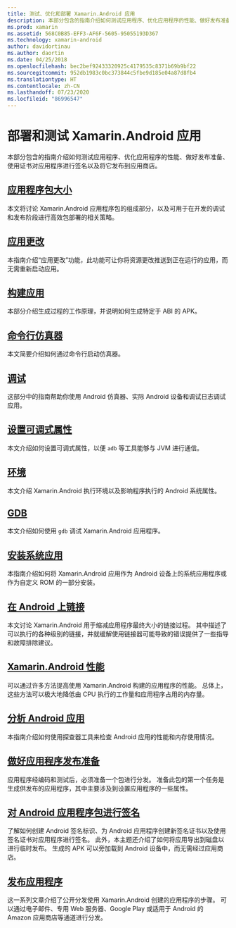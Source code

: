 ```yaml
---
title: 测试、优化和部署 Xamarin.Android 应用
description: 本部分包含的指南介绍如何测试应用程序、优化应用程序的性能、做好发布准备、使用证书对应用程序进行签名以及将它发布到应用商店
ms.prod: xamarin
ms.assetid: 568C0B85-EFF3-AF6F-5605-95055193D367
ms.technology: xamarin-android
author: davidortinau
ms.author: daortin
ms.date: 04/25/2018
ms.openlocfilehash: bec2bef92433320925c4179535c8371b69b9bf22
ms.sourcegitcommit: 952db1983c0bc373844c5fbe9d185e04a87d8fb4
ms.translationtype: HT
ms.contentlocale: zh-CN
ms.lasthandoff: 07/23/2020
ms.locfileid: "86996547"
---
```

# <a name="deployment-and-testing-of-xamarinandroid-apps"></a>部署和测试 Xamarin.Android 应用

本部分包含的指南介绍如何测试应用程序、优化应用程序的性能、做好发布准备、使用证书对应用程序进行签名以及将它发布到应用商店。

## <a name="application-package-sizes"></a>[应用程序包大小](app-package-size.md)

本文将讨论 Xamarin.Android 应用程序包的组成部分，以及可用于在开发的调试和发布阶段进行高效包部署的相关策略。

## <a name="apply-changes"></a>[应用更改](apply-changes.md)

本指南介绍“应用更改”功能，此功能可让你将资源更改推送到正在运行的应用，而无需重新启动应用。

## <a name="building-apps"></a>[构建应用](building-apps/index.md)

本部分介绍生成过程的工作原理，并说明如何生成特定于 ABI 的 APK。

## <a name="command-line-emulator"></a>[命令行仿真器](command-line-emulator.md)

本文简要介绍如何通过命令行启动仿真器。

## <a name="debugging"></a>[调试](~/android/deploy-test/debugging/index.md)

这部分中的指南帮助你使用 Android 仿真器、实际 Android 设备和调试日志调试应用。

## <a name="setting-the-debuggable-attribute"></a>[设置可调式属性](~/android/deploy-test/debuggable-attribute.md)

本文介绍如何设置可调式属性，以便 `adb` 等工具能够与 JVM 进行通信。

## <a name="environment"></a>[环境](environment.md)

本文介绍 Xamarin.Android 执行环境以及影响程序执行的 Android 系统属性。

## <a name="gdb"></a>[GDB](gdb.md)

本文介绍如何使用 `gdb` 调试 Xamarin.Android 应用程序。

## <a name="installing-a-system-app"></a>[安装系统应用](install-system-app.md)

本指南介绍如何将 Xamarin.Android 应用作为 Android 设备上的系统应用程序或作为自定义 ROM 的一部分安装。

## <a name="linking-on-android"></a>[在 Android 上链接](linker.md)

本文讨论 Xamarin.Android 用于缩减应用程序最终大小的链接过程。 其中描述了可以执行的各种级别的链接，并就缓解使用链接器可能导致的错误提供了一些指导和故障排除建议。

## <a name="xamarinandroid-performance"></a>[Xamarin.Android 性能](~/android/deploy-test/performance.md)

可以通过许多方法提高使用 Xamarin.Android 构建的应用程序的性能。 总体上，这些方法可以极大地降低由 CPU 执行的工作量和应用程序占用的内存量。

## <a name="profiling-android-apps"></a>[分析 Android 应用](~/android/deploy-test/profiling.md)

本指南介绍如何使用探查器工具来检查 Android 应用的性能和内存使用情况。

## <a name="preparing-an-application-for-release"></a>[做好应用程序发布准备](~/android/deploy-test/release-prep/index.md)

应用程序经编码和测试后，必须准备一个包进行分发。 准备此包的第一个任务是生成供发布的应用程序，其中主要涉及到设置应用程序的一些属性。

## <a name="signing-the-android-application-package"></a>[对 Android 应用程序包进行签名](~/android/deploy-test/signing/index.md)

了解如何创建 Android 签名标识、为 Android 应用程序创建新签名证书以及使用签名证书对应用程序进行签名。 此外，本主题还介绍了如何将应用导出到磁盘以进行临时发布。 生成的 APK 可以旁加载到 Android 设备中，而无需经过应用商店。

## <a name="publishing-an-application"></a>[发布应用程序](~/android/deploy-test/publishing/index.md)

这一系列文章介绍了公开分发使用 Xamarin.Android 创建的应用程序的步骤。 可以通过电子邮件、专用 Web 服务器、Google Play 或适用于 Android 的 Amazon 应用商店等通道进行分发。

